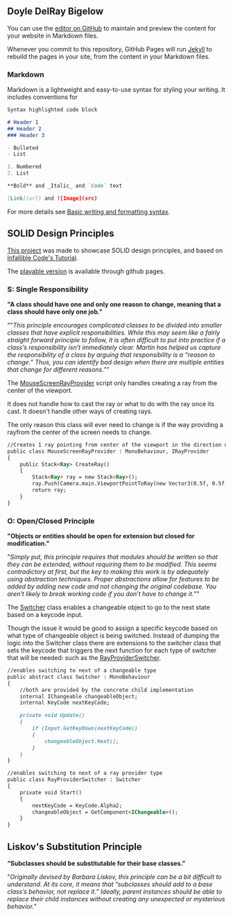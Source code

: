 ## Doyle DelRay Bigelow

You can use the [editor on GitHub](https://github.com/bigelowd-erau/GEA-Portfolio/edit/gh-pages/index.md) to maintain and preview the content for your website in Markdown files.

Whenever you commit to this repository, GitHub Pages will run [Jekyll](https://jekyllrb.com/) to rebuild the pages in your site, from the content in your Markdown files.

### Markdown

Markdown is a lightweight and easy-to-use syntax for styling your writing. It includes conventions for

```markdown
Syntax highlighted code block

# Header 1
## Header 2
### Header 3

- Bulleted
- List

1. Numbered
2. List

**Bold** and _Italic_ and `Code` text

[Link](url) and ![Image](src)
```

For more details see [Basic writing and formatting syntax](https://docs.github.com/en/github/writing-on-github/getting-started-with-writing-and-formatting-on-github/basic-writing-and-formatting-syntax).

## SOLID Design Principles
[This project](https://github.com/bigelowd-erau/SOLID_E) was made to showcase SOLID design principles, and based on [Infallible Code's Tutorial](https://www.youtube.com/watch?v=QDldZWvNK_E).

The [playable version](https://bigelowd-erau.github.io/SOLID_E/) is available through github pages.


### S: Single Responsibility
**"A class should have one and only one reason to change, meaning that a class should have only one job."**

""_This principle encourages complicated classes to be divided into smaller classes that have explicit responsibilities. While this may seem like a fairly straight forward principle to follow, it is often difficult to put into practice if a class’s responsibility isn’t immediately clear. Martin has helped us capture the responsibility of a class by arguing that responsibility is a “reason to change.” Thus, you can identify bad design when there are multiple entities that change for different reasons._""

The [MouseScreenRayProvider](https://github.com/bigelowd-erau/SOLID_E/blob/main/SOLID%20Project/Assets/_Project/Scripts/RayProviders/MouseScreenRayProvider.cs) script only handles creating a ray from the center of the viewport.

It does not handle how to cast the ray or what to do with the ray once its cast. It doesn't handle other ways of creating rays.

The only reason this class will ever need to change is if the way providing a rayfrom the center of the screen needs to change.
```markdown
//Creates 1 ray pointing from center of the viewport in the direction of the viewport
public class MouseScreenRayProvider : MonoBehaviour, IRayProvider
{
    public Stack<Ray> CreateRay()
    {
        Stack<Ray> ray = new Stack<Ray>();
        ray.Push(Camera.main.ViewportPointToRay(new Vector3(0.5f, 0.5f, 0)));
        return ray;
    }
}
```
### O: Open/Closed Principle
**"Objects or entities should be open for extension but closed for modification."**

"_Simply put, this principle requires that modules should be written so that they can be extended, without requiring them to be modified. This seems contradictory at first, but the key to making this work is by adequately using abstraction techniques. Proper abstractions allow for features to be added by adding new code and not changing the original codebase. You aren’t likely to break working code if you don’t have to change it._""

The [Switcher](https://github.com/bigelowd-erau/SOLID_E/blob/main/SOLID%20Project/Assets/_Project/Scripts/Switchers/Switcher.cs) class enables a changeable object to go to the next state based on a keycode input.

Though the issue it would be good to assign a specific keycode based on what type of changeable object is being switched. Instead of dumping the logic into the Switcher class there are extensions to the switcher class that sets the keycode that triggers the next function for each type of switcher that will be needed: such as the [RayProviderSwitcher](https://github.com/bigelowd-erau/SOLID_E/blob/main/SOLID%20Project/Assets/_Project/Scripts/Switchers/RayProviderSwitcher.cs).
```markdown
//enables switching to next of a changeable type
public abstract class Switcher : MonoBehaviour
{
    //both are provided by the concrete child implementation
    internal IChangeable changeableObject;
    internal KeyCode nextKeyCode;

    private void Update()
    {
        if (Input.GetKeyDown(nextKeyCode))
        {
            changeableObject.Next();
        }
    }
}
```
```markdown
//enables switching to next of a ray provider type
public class RayProviderSwitcher : Switcher
{
    private void Start()
    {
        nextKeyCode = KeyCode.Alpha2;
        changeableObject = GetComponent<IChangeable>();
    }
}
```
## Liskov's Substitution Principle
**“Subclasses should be substitutable for their base classes.”**

"_Originally devised by Barbara Liskov, this principle can be a bit difficult to understand. At its core, it means that “subclasses should add to a base class’s behavior, not replace it.” Ideally, parent instances should be able to replace their child instances without creating any unexpected or mysterious behavior._"

